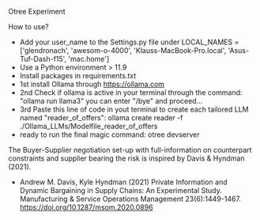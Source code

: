 Otree Experiment

How to use? 

- Add your user_name to the Settings.py file under LOCAL_NAMES = ['glendronach', 'awesom-o-4000', 'Klauss-MacBook-Pro.local', 'Asus-Tuf-Dash-f15', 'mac.home']
- Use a Python environment > 11.9  
- Install packages in requirements.txt
- 1st install Ollama through https://ollama.com
- 2nd Check if ollama is active in your terminal through the command: "ollama run llama3" you can enter "/bye" and proceed...
- 3rd Paste this line of code in yout terminal to create each tailored LLM named "reader_of_offers": ollama create reader -f ./Ollama_LLMs/Modelfile_reader_of_offers
- ready to run the final magic command: otree devserver

The Buyer-Supplier negotiation set-up with full-information on counterpart constraints and supplier bearing the risk is inspired by Davis & Hyndman (2021). 
- Andrew M. Davis, Kyle Hyndman (2021) Private Information and Dynamic Bargaining in Supply Chains: An Experimental Study. Manufacturing & Service Operations Management 23(6):1449-1467. https://doi.org/10.1287/msom.2020.0896
